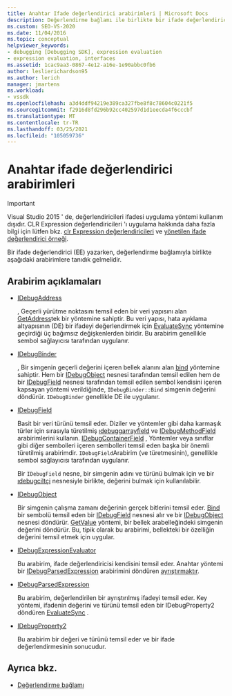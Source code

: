 ```yaml
---
title: Anahtar Ifade değerlendirici arabirimleri | Microsoft Docs
description: Değerlendirme bağlamı ile birlikte bir ifade değerlendirici yazdığınızda tanıdık yapmanız gereken arabirimler hakkında bilgi edinin.
ms.custom: SEO-VS-2020
ms.date: 11/04/2016
ms.topic: conceptual
helpviewer_keywords:
- debugging [Debugging SDK], expression evaluation
- expression evaluation, interfaces
ms.assetid: 1cac9aa3-0867-4e12-a16e-1e90abbc0fb6
author: leslierichardson95
ms.author: lerich
manager: jmartens
ms.workload:
- vssdk
ms.openlocfilehash: a3d4ddf94219e389ca327fbe8f8c78604c0221f5
ms.sourcegitcommit: f2916d8fd296b92cc402597d1d1eecda4f6cccbf
ms.translationtype: MT
ms.contentlocale: tr-TR
ms.lasthandoff: 03/25/2021
ms.locfileid: "105059736"
---
```

# <a name="key-expression-evaluator-interfaces"></a>Anahtar ifade değerlendirici arabirimleri
> [!IMPORTANT]
> Visual Studio 2015 ' de, değerlendiricileri ifadesi uygulama yöntemi kullanım dışıdır. CLR Expression değerlendiricileri 'ı uygulama hakkında daha fazla bilgi için lütfen bkz. [clr Expression değerlendiricileri](https://github.com/Microsoft/ConcordExtensibilitySamples/wiki/CLR-Expression-Evaluators) ve [yönetilen ifade değerlendirici örneği](https://github.com/Microsoft/ConcordExtensibilitySamples/wiki/Managed-Expression-Evaluator-Sample).

 Bir ifade değerlendirici (EE) yazarken, değerlendirme bağlamıyla birlikte aşağıdaki arabirimlere tanıdık gelmelidir.

## <a name="interface-descriptions"></a>Arabirim açıklamaları

- [IDebugAddress](../../extensibility/debugger/reference/idebugaddress.md)

     , Geçerli yürütme noktasını temsil eden bir veri yapısını alan [GetAddress](../../extensibility/debugger/reference/idebugaddress-getaddress.md)tek bir yöntemine sahiptir. Bu veri yapısı, hata ayıklama altyapısının (DE) bir ifadeyi değerlendirmek için [EvaluateSync](../../extensibility/debugger/reference/idebugparsedexpression-evaluatesync.md) yöntemine geçirdiği üç bağımsız değişkenlerden biridir. Bu arabirim genellikle sembol sağlayıcısı tarafından uygulanır.

- [IDebugBinder](../../extensibility/debugger/reference/idebugbinder.md)

     , Bir simgenin geçerli değerini içeren bellek alanını alan [bind](../../extensibility/debugger/reference/idebugbinder-bind.md) yöntemine sahiptir. Hem bir [IDebugObject](../../extensibility/debugger/reference/idebugobject.md) nesnesi tarafından temsil edilen hem de bir [IDebugField](../../extensibility/debugger/reference/idebugfield.md) nesnesi tarafından temsil edilen sembol kendisini içeren kapsayan yöntemi verildiğinde, `IDebugBinder::Bind` simgenin değerini döndürür. `IDebugBinder` genellikle DE ile uygulanır.

- [IDebugField](../../extensibility/debugger/reference/idebugfield.md)

     Basit bir veri türünü temsil eder. Diziler ve yöntemler gibi daha karmaşık türler için sırasıyla türetilmiş [ıdebuggarrayfield](../../extensibility/debugger/reference/idebugarrayfield.md) ve [IDebugMethodField](../../extensibility/debugger/reference/idebugmethodfield.md) arabirimlerini kullanın. [IDebugContainerField](../../extensibility/debugger/reference/idebugcontainerfield.md) , Yöntemler veya sınıflar gibi diğer sembolleri içeren sembolleri temsil eden başka bir önemli türetilmiş arabirimdir. `IDebugField`Arabirim (ve türetmesinin), genellikle sembol sağlayıcısı tarafından uygulanır.

     Bir `IDebugField` nesne, bir simgenin adını ve türünü bulmak için ve bir [ıdebugciltçi](../../extensibility/debugger/reference/idebugbinder.md) nesnesiyle birlikte, değerini bulmak için kullanılabilir.

- [IDebugObject](../../extensibility/debugger/reference/idebugobject.md)

     Bir simgenin çalışma zamanı değerinin gerçek bitlerini temsil eder. [Bind](../../extensibility/debugger/reference/idebugbinder-bind.md) bir sembolü temsil eden bir [IDebugField](../../extensibility/debugger/reference/idebugfield.md) nesnesi alır ve bir [IDebugObject](../../extensibility/debugger/reference/idebugobject.md) nesnesi döndürür. [GetValue](../../extensibility/debugger/reference/idebugobject-getvalue.md) yöntemi, bir bellek arabelleğindeki simgenin değerini döndürür. Bu, tipik olarak bu arabirimi, bellekteki bir özelliğin değerini temsil etmek için uygular.

- [IDebugExpressionEvaluator](../../extensibility/debugger/reference/idebugexpressionevaluator.md)

     Bu arabirim, ifade değerlendiricisi kendisini temsil eder. Anahtar yöntemi bir [IDebugParsedExpression](../../extensibility/debugger/reference/idebugparsedexpression.md) arabirimini döndüren [ayrıştırmaktır](../../extensibility/debugger/reference/idebugexpressionevaluator-parse.md).

- [IDebugParsedExpression](../../extensibility/debugger/reference/idebugparsedexpression.md)

     Bu arabirim, değerlendirilen bir ayrıştırılmış ifadeyi temsil eder. Key yöntemi, ifadenin değerini ve türünü temsil eden bir IDebugProperty2 döndüren [EvaluateSync](../../extensibility/debugger/reference/idebugparsedexpression-evaluatesync.md) .

- [IDebugProperty2](../../extensibility/debugger/reference/idebugproperty2.md)

     Bu arabirim bir değeri ve türünü temsil eder ve bir ifade değerlendirmesinin sonucudur.

## <a name="see-also"></a>Ayrıca bkz.
- [Değerlendirme bağlamı](../../extensibility/debugger/evaluation-context.md)
